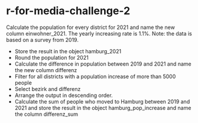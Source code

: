 # r-for-media-challenge-2


Calculate the population for every district for 2021 and name the new column einwohner_2021. The yearly increasing rate is 1.1%. Note: the data is based on a survey from 2019.

* Store the result in the object hamburg_2021
* Round the population for 2021
* Calculate the difference in population between 2019 and 2021 and name the new column differenz
* Filter for all districts with a population increase of more than 5000 people
* Select bezirk and differenz
* Arrange the output in descending order.
* Calculate the sum of people who moved to Hamburg between 2019 and 2021 and store the result in the object hamburg_pop_increase and name the column differenz_sum
